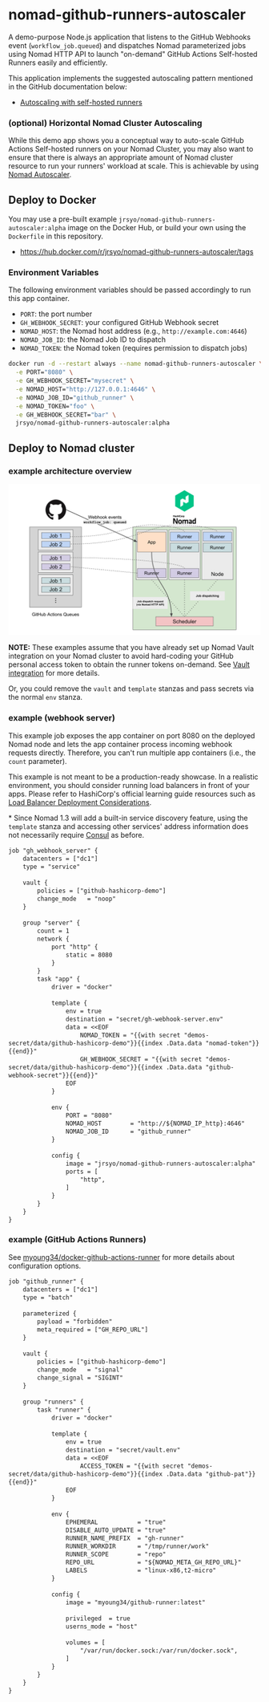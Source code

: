 # nomad-github-runners-autoscaler

A demo-purpose Node.js application that listens to the GitHub Webhooks event (`workflow_job.queued`) and dispatches Nomad parameterized jobs using Nomad HTTP API to launch "on-demand" GitHub Actions Self-hosted Runners easily and efficiently.

This application implements the suggested autoscaling pattern mentioned in the GitHub documentation below:

- [Autoscaling with self-hosted runners](https://docs.github.com/en/actions/hosting-your-own-runners/autoscaling-with-self-hosted-runners)

### (optional) Horizontal Nomad Cluster Autoscaling

While this demo app shows you a conceptual way to auto-scale GitHub Actions Self-hosted runners on your Nomad Cluster, you may also want to ensure that there is always an appropriate amount of Nomad cluster resource to run your runners' workload at scale. This is achievable by using [Nomad Autoscaler](https://www.nomadproject.io/tools/autoscaling).

## Deploy to Docker

You may use a pre-built example `jrsyo/nomad-github-runners-autoscaler:alpha` image on the Docker Hub, or build your own using the `Dockerfile` in this repository.

- https://hub.docker.com/r/jrsyo/nomad-github-runners-autoscaler/tags

### Environment Variables

The following environment variables should be passed accordingly to run this app container.

- `PORT`: the port number
- `GH_WEBHOOK_SECRET`: your configured GitHub Webhook secret
- `NOMAD_HOST`: the Nomad host address (e.g., `http://example.com:4646`)
- `NOMAD_JOB_ID`: the Nomad Job ID to dispatch
- `NOMAD_TOKEN`: the Nomad token (requires permission to dispatch jobs)

```sh
docker run -d --restart always --name nomad-github-runners-autoscaler \
  -e PORT="8080" \
  -e GH_WEBHOOK_SECRET="mysecret" \
  -e NOMAD_HOST="http://127.0.0.1:4646" \
  -e NOMAD_JOB_ID="github_runner" \
  -e NOMAD_TOKEN="foo" \
  -e GH_WEBHOOK_SECRET="bar" \
  jrsyo/nomad-github-runners-autoscaler:alpha
```

## Deploy to Nomad cluster

### example architecture overview

![example system architecture overview diagram](docs/example-deployment-overview.png)

**NOTE:** These examples assume that you have already set up Nomad Vault integration on your Nomad cluster to avoid hard-coding your GitHub personal access token to obtain the runner tokens on-demand. See [Vault integration](https://www.nomadproject.io/docs/integrations/vault-integration) for more details.

Or, you could remove the `vault` and `template` stanzas and pass secrets via the normal `env` stanza.

### example (webhook server)

This example job exposes the app container on port 8080 on the deployed Nomad node and lets the app container process incoming webhook requests directly. Therefore, you can't run multiple app containers (i.e., the `count` parameter).

This example is not meant to be a production-ready showcase. In a realistic environment, you should consider running load balancers in front of your apps. Please refer to HashiCorp's official learning guide resources such as [Load Balancer Deployment Considerations](https://learn.hashicorp.com/tutorials/nomad/load-balancing?in=nomad/load-balancing).

\* Since Nomad 1.3 will add a built-in service discovery feature, using the `template` stanza and accessing other services' address information does not necessarily require [Consul](https://www.nomadproject.io/docs/integrations/consul-integration) as before.

```hcl
job "gh_webhook_server" {
    datacenters = ["dc1"]
    type = "service"

    vault {
        policies = ["github-hashicorp-demo"]
        change_mode   = "noop"
    }

    group "server" {
        count = 1
        network {
            port "http" {
                static = 8080
            }
        }
        task "app" {
            driver = "docker"

            template {
                env = true
                destination = "secret/gh-webhook-server.env"
                data = <<EOF
                    NOMAD_TOKEN = "{{with secret "demos-secret/data/github-hashicorp-demo"}}{{index .Data.data "nomad-token"}}{{end}}"
                    GH_WEBHOOK_SECRET = "{{with secret "demos-secret/data/github-hashicorp-demo"}}{{index .Data.data "github-webhook-secret"}}{{end}}"
                EOF
            }

            env {
                PORT = "8080"
                NOMAD_HOST        = "http://${NOMAD_IP_http}:4646"
                NOMAD_JOB_ID      = "github_runner"
            }

            config {
                image = "jrsyo/nomad-github-runners-autoscaler:alpha"
                ports = [
                    "http",
                ]
            }
        }
    }
}
```

### example (GitHub Actions Runners)

See [myoung34/docker-github-actions-runner](https://github.com/myoung34/docker-github-actions-runner) for more details about configuration options.

```hcl
job "github_runner" {
    datacenters = ["dc1"]
    type = "batch"

    parameterized {
        payload = "forbidden"
        meta_required = ["GH_REPO_URL"]
    }

    vault {
        policies = ["github-hashicorp-demo"]
        change_mode   = "signal"
        change_signal = "SIGINT"
    }

    group "runners" {
        task "runner" {
            driver = "docker"

            template {
                env = true
                destination = "secret/vault.env"
                data = <<EOF
                    ACCESS_TOKEN = "{{with secret "demos-secret/data/github-hashicorp-demo"}}{{index .Data.data "github-pat"}}{{end}}"
                EOF
            }

            env {
                EPHEMERAL           = "true"
                DISABLE_AUTO_UPDATE = "true"
                RUNNER_NAME_PREFIX  = "gh-runner"
                RUNNER_WORKDIR      = "/tmp/runner/work"
                RUNNER_SCOPE        = "repo"
                REPO_URL            = "${NOMAD_META_GH_REPO_URL}"
                LABELS              = "linux-x86,t2-micro"
            }

            config {
                image = "myoung34/github-runner:latest"
                
                privileged  = true
                userns_mode = "host"

                volumes = [
                    "/var/run/docker.sock:/var/run/docker.sock",
                ]
            }
        }
    }
}
```
